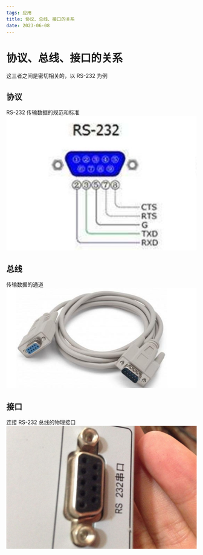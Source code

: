 ```yaml
---
tags: 应用
title: 协议、总线、接口的关系
date: 2023-06-08
---
```

# 协议、总线、接口的关系


这三者之间是密切相关的，以 RS-232 为例

## 协议

RS-232 传输数据的规范和标准
![|275](assets/20230608111533974.png)

## 总线

传输数据的通道
![|275](assets/20230608111316889.png)

## 接口

连接 RS-232 总线的物理接口
![|275](assets/20230608111452915.png)
